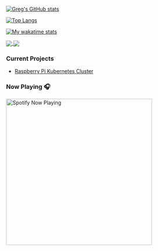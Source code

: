 <!--
**gregnrobinson/gregnrobinson** is a ✨ _special_ ✨ repository because its `README.md` (this file) appears on your GitHub profile.

Here are some ideas to get you started:

- 🔭 I’m currently working on ...
- 🌱 I’m currently learning ...
- 👯 I’m looking to collaborate on ...
- 🤔 I’m looking for help with ...
- 💬 Ask me about ...
- 📫 How to reach me: ...
- 😄 Pronouns: ...
- ⚡ Fun fact: ...
-->

[![Greg's GitHub stats](https://github-readme-stats-9qgfud7uc-gregnrobinson.vercel.app/api?username=gregnrobinson)](https://github.com/gregnrobinson/github-readme-stats)

[![Top Langs](https://github-readme-stats-9qgfud7uc-gregnrobinson.vercel.app/api/top-langs/?username=gregnrobinson&layout=compact)](https://github.com/gregnrobinson/github-readme-stats)

[![My wakatime stats](https://github-readme-stats-9qgfud7uc-gregnrobinson.vercel.app/api/wakatime?username=gregnrobinson)](https://github.com/gregnrobinson/github-readme-stats)

<a href="https://github.com/gregnrobinsno/github-readme-stats">
  <img align="center" src="https://github-readme-stats-9qgfud7uc-gregnrobinson.vercel.app/api?username=gregnrobinson&layout=compact" />
</a>
<a href="https://github.com/gregnrobinsno/github-readme-stats">
  <img align="center" src="https://github-readme-stats-9qgfud7uc-gregnrobinson.vercel.app/api/top-langs/?username=gregnrobinson&layout=compact" />
</a>

### Current Projects
- <a href="https://pisite.gregrobinson.ca">Raspberry Pi Kubernetes Cluster</a>

### Now Playing 🎧

[<img src="https://spotify-now-playing-cyan-seven.vercel.app/api/spotify-playing" alt="Spotify Now Playing" width="400" />](https://open.spotify.com/user/gregnrobinson-ca)
